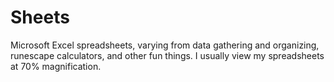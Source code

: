 # Sheets
Microsoft Excel spreadsheets, varying from data gathering and organizing, runescape calculators, and other fun things.
I usually view my spreadsheets at 70% magnification.
